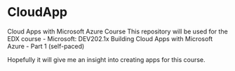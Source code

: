 # CloudApp
Cloud Apps with Microsoft Azure Course
This repository will be used for the EDX course - 
Microsoft: DEV202.1x Building Cloud Apps with Microsoft Azure - Part 1 (self-paced)

Hopefully it will give me an insight into creating apps for this course.


